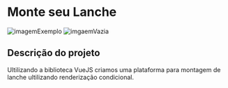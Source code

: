 # Monte seu Lanche #

![imagemExemplo](https://user-images.githubusercontent.com/55213032/163741269-4f829efb-2524-45d6-a747-eda3d0c6c92a.png) ![imgaemVazia](https://user-images.githubusercontent.com/55213032/163743353-5221d0ec-fcab-40b5-afe2-c07299a0c8da.png)

## Descrição do projeto ##

 Ultilizando a biblioteca VueJS criamos uma plataforma para montagem de lanche ultilizando renderização condicional.
